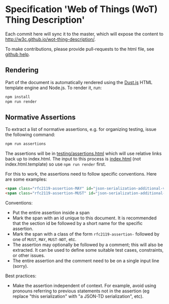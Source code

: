 # Specification 'Web of Things (WoT) Thing Description'

Each commit here will sync it to the master, which will expose the content to http://w3c.github.io/wot-thing-description/.

To make contributions, please provide pull-requests to the html file, see [github help](https://help.github.com/articles/using-pull-requests/).

## Rendering

Part of the document is automatically rendered using the [Dust.js](http://www.dustjs.com/) HTML template engine and Node.js. To render it, run:

```sh
npm install
npm run render
```

## Normative Assertions

To extract a list of normative assertions, e.g. for organizing testing, issue the following command:
```sh
npm run assertions
```
The assertions will be in [testing/assertions.html](testing/assertions.html) which will use relative links back up to
index.html.  The input to this process is [index.html](index.html) (not index.html.template) so use `npm run render` first.

For this to work, the assertions need to follow specific conventions.  Here are some examples:
```html
<span class="rfc2119-assertion-MAY" id="json-serialization-additional-vocabularies">JSON TD <em class="rfc2119">MAY</em> contain additional optional vocabularies that are not in the Thing Description core model.</span><!-- Describe test cases -->
<span class="rfc2119-assertion-MUST" id="json-serialization-additional-vocabularies-prefix">Terms from additional optional vocabularies used in a JSON-TD <em class="rfc2119">MUST</em> carry a prefix for identification within the key name (e.g., <tt>"http:header"</tt>).</span>
```

Conventions:
* Put the entire assertion inside a span
* Mark the span with an id unique to this document.  It is recommended that the section id be followed by a short name for the specific assertion.
* Mark the span with a class of the form `rfc2119-assertion-` followed by one of `MUST`, `MAY`, `MUST-NOT`, etc.
* The assertion may optionally be followed by a comment; this will also be extracted.  It can be used to define some suitable test cases, constraints, or other issues.
* The entire assertion and the comment need to be on a single input line (sorry).

Best practices:
* Make the assertion independent of context.  For example, avoid using pronouns referring to previous statements not in the assertion (eg replace "this serialization" with "a JSON-TD serialization", etc).
